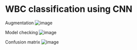 # WBC classification using CNN

Augmentation 
![image](https://user-images.githubusercontent.com/55551710/113432262-ad16ed00-93fa-11eb-99a0-c198300f0e2c.png)



Model checking 
![image](https://user-images.githubusercontent.com/55551710/113432368-e2bbd600-93fa-11eb-80c8-65ca69b77f95.png)



Confusion matrix 
![image](https://user-images.githubusercontent.com/55551710/113432195-8f498800-93fa-11eb-8154-3c7fc72b474c.png)
